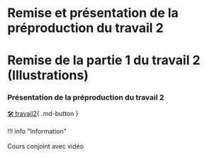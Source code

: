 # Remise et présentation de la préproduction du travail 2     
# Remise de la partie 1 du travail 2 (Illustrations)     
### Présentation de la préproduction du travail 2   
[🛠️ travail2](exercice_ae/travail2){ .md-button }   <br>   
!!! info "Information"<br><br>       Cours conjoint avec vidéo<br>

